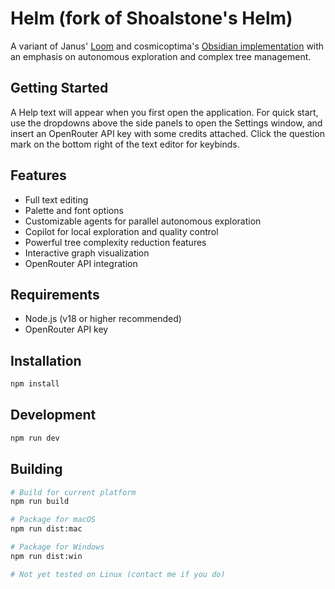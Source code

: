 # Helm (fork of Shoalstone's Helm)

A variant of Janus' [Loom](https://github.com/socketteer/loom) and cosmicoptima's [Obsidian implementation](https://github.com/cosmicoptima/loom) with an emphasis on autonomous exploration and complex tree management.

## Getting Started

A Help text will appear when you first open the application. For quick start, use the dropdowns above the side panels to open the Settings window, and insert an OpenRouter API key with some credits attached. Click the question mark on the bottom right of the text editor for keybinds.

## Features

- Full text editing
- Palette and font options
- Customizable agents for parallel autonomous exploration
- Copilot for local exploration and quality control
- Powerful tree complexity reduction features
- Interactive graph visualization
- OpenRouter API integration

## Requirements

- Node.js (v18 or higher recommended)
- OpenRouter API key

## Installation

```bash
npm install
```

## Development

```bash
npm run dev
```

## Building

```bash
# Build for current platform
npm run build

# Package for macOS
npm run dist:mac

# Package for Windows
npm run dist:win

# Not yet tested on Linux (contact me if you do)
```